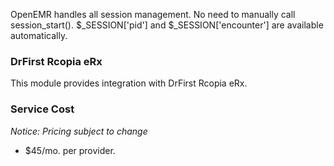 OpenEMR handles all session management.
No need to manually call session_start().
$_SESSION['pid'] and $_SESSION['encounter'] are available automatically.


### DrFirst Rcopia eRx

This module provides integration with DrFirst Rcopia eRx.

### Service Cost
*Notice: Pricing subject to change*
  - $45/mo. per provider.
